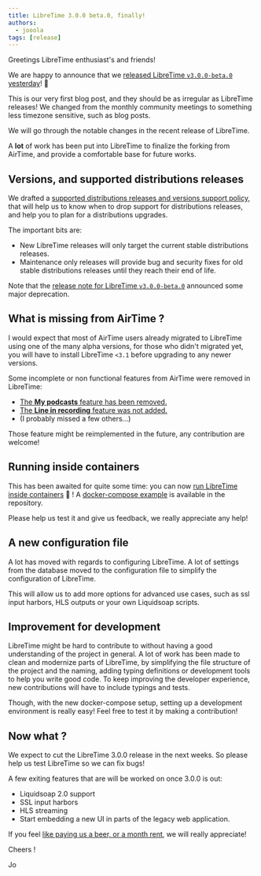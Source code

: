 ```yaml
---
title: LibreTime 3.0.0 beta.0, finally!
authors:
  - jooola
tags: [release]
---
```


Greetings LibreTime enthusiast's and friends!

We are happy to announce that we [released LibreTime `v3.0.0-beta.0` yesterday](/docs/releases/3.0.0-beta.0/)! :tada:

This is our very first blog post, and they should be as irregular as LibreTime releases! We changed from the monthly community meetings to something less timezone sensitive, such as blog posts.

<!--truncate-->

We will go through the notable changes in the recent release of LibreTime.

A **lot** of work has been put into LibreTime to finalize the forking from AirTime, and provide a comfortable base for future works.

## Versions, and supported distributions releases

We drafted a [supported distributions releases and versions support policy](/docs/contributor-manual/releases#distributions-releases-support), that will help us to know when to drop support for distributions releases, and help you to plan for a distributions upgrades.

The important bits are:

- New LibreTime releases will only target the current stable distributions releases.
- Maintenance only releases will provide bug and security fixes for old stable distributions releases until they reach their end of life.

Note that the [release note for LibreTime `v3.0.0-beta.0`](/docs/releases/3.0.0-beta.0/#-deprecation-and-removal) announced some major deprecation.

## What is missing from AirTime ?

I would expect that most of AirTime users already migrated to LibreTime using one of the many alpha versions, for those who didn't migrated yet, you will have to install LibreTime `<3.1` before upgrading to any newer versions.

Some incomplete or non functional features from AirTime were removed in LibreTime:

- [The **My podcasts** feature has been removed.](https://github.com/libretime/libretime/pull/1327)
- [The **Line in recording** feature was not added.](https://github.com/libretime/libretime/issues/42)
- (I probably missed a few others...)

Those feature might be reimplemented in the future, any contribution are welcome!

## Running inside containers

This has been awaited for quite some time: you can now [run LibreTime inside containers](/docs/admin-manual/setup/install#using-docker-compose) :tada: ! A [docker-compose example](https://github.com/libretime/libretime/tree/main/docker/example) is available in the repository.

Please help us test it and give us feedback, we really appreciate any help!

## A new configuration file

A lot has moved with regards to configuring LibreTime. A lot of settings from the database moved to the configuration file to simplify the configuration of LibreTime.

This will allow us to add more options for advanced use cases, such as ssl input harbors, HLS outputs or your own Liquidsoap scripts.

## Improvement for development

LibreTime might be hard to contribute to without having a good understanding of the project in general. A lot of work has been made to clean and modernize parts of LibreTime, by simplifying the file structure of the project and the naming, adding typing definitions or development tools to help you write good code. To keep improving the developer experience, new contributions will have to include typings and tests.

Though, with the new docker-compose setup, setting up a development environment is really easy! Feel free to test it by making a contribution!

## Now what ?

We expect to cut the LibreTime 3.0.0 release in the next weeks. So please help us test LibreTime so we can fix bugs!

A few exiting features that are will be worked on once 3.0.0 is out:

- Liquidsoap 2.0 support
- SSL input harbors
- HLS streaming
- Start embedding a new UI in parts of the legacy web application.

If you feel [like paying us a beer, or a month rent](https://opencollective.com/libretime), we will really appreciate!

Cheers !

Jo
